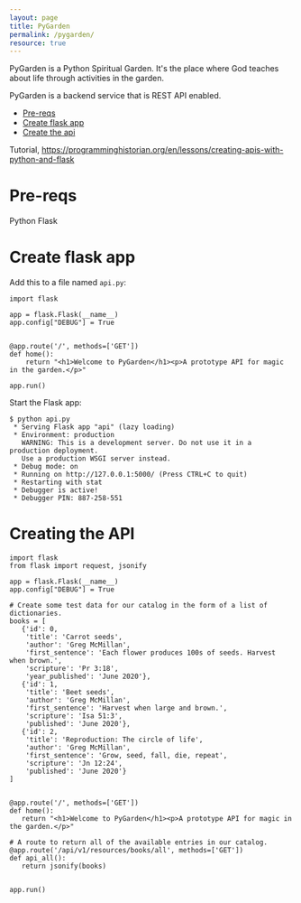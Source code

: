 ```yaml
---
layout: page
title: PyGarden
permalink: /pygarden/
resource: true
---
```

PyGarden is a Python Spiritual Garden. It's the place where God teaches about life through activities in the garden.

PyGarden is a backend service that is REST API enabled.

* [Pre-reqs](#pre-reqs)
* [Create flask app](#create-flask-app)
* [Create the api](#creating-the-api)

Tutorial, https://programminghistorian.org/en/lessons/creating-apis-with-python-and-flask

# Pre-reqs

Python
Flask


# Create flask app

Add this to a file named `api.py`:

```
import flask

app = flask.Flask(__name__)
app.config["DEBUG"] = True


@app.route('/', methods=['GET'])
def home():
    return "<h1>Welcome to PyGarden</h1><p>A prototype API for magic in the garden.</p>"

app.run()
```

Start the Flask app:

```
$ python api.py
 * Serving Flask app "api" (lazy loading)
 * Environment: production
   WARNING: This is a development server. Do not use it in a production deployment.
   Use a production WSGI server instead.
 * Debug mode: on
 * Running on http://127.0.0.1:5000/ (Press CTRL+C to quit)
 * Restarting with stat
 * Debugger is active!
 * Debugger PIN: 887-258-551
 ```

# Creating the API

 ```
import flask
from flask import request, jsonify

app = flask.Flask(__name__)
app.config["DEBUG"] = True

# Create some test data for our catalog in the form of a list of dictionaries.
books = [
    {'id': 0,
     'title': 'Carrot seeds',
     'author': 'Greg McMillan',
     'first_sentence': 'Each flower produces 100s of seeds. Harvest when brown.',
     'scripture': 'Pr 3:18',
     'year_published': 'June 2020'},
    {'id': 1,
     'title': 'Beet seeds',
     'author': 'Greg McMillan',
     'first_sentence': 'Harvest when large and brown.',
     'scripture': 'Isa 51:3',
     'published': 'June 2020'},
    {'id': 2,
     'title': 'Reproduction: The circle of life',
     'author': 'Greg McMillan',
     'first_sentence': 'Grow, seed, fall, die, repeat',
     'scripture': 'Jn 12:24',
     'published': 'June 2020'}
]


@app.route('/', methods=['GET'])
def home():
    return "<h1>Welcome to PyGarden</h1><p>A prototype API for magic in the garden.</p>"

# A route to return all of the available entries in our catalog.
@app.route('/api/v1/resources/books/all', methods=['GET'])
def api_all():
    return jsonify(books)


app.run()
 ```